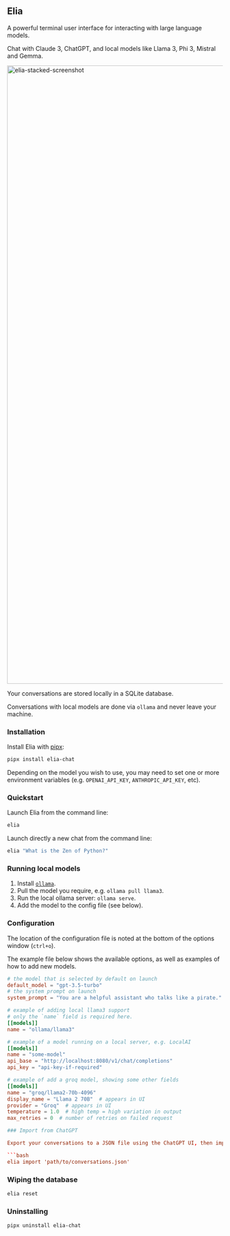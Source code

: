 ## Elia

A powerful terminal user interface for interacting with large language models.

Chat with Claude 3, ChatGPT, and local models like Llama 3, Phi 3, Mistral and Gemma.

<img width="1439" alt="elia-stacked-screenshot" src="https://github.com/darrenburns/elia/assets/5740731/8fb15936-abeb-4464-b34d-f6cb001913e4">

Your conversations are stored locally in a SQLite database.

Conversations with local models are done via `ollama` and never leave your machine.

### Installation

Install Elia with [pipx](https://github.com/pypa/pipx):

```bash
pipx install elia-chat
```

Depending on the model you wish to use, you may need to set one or more environment variables (e.g. `OPENAI_API_KEY`, `ANTHROPIC_API_KEY`, etc).

### Quickstart

Launch Elia from the command line:

```bash
elia
```

Launch directly a new chat from the command line:

```bash
elia "What is the Zen of Python?"
```

### Running local models

1. Install [`ollama`](https://github.com/ollama/ollama).
2. Pull the model you require, e.g. `ollama pull llama3`.
3. Run the local ollama server: `ollama serve`.
4. Add the model to the config file (see below).

### Configuration

The location of the configuration file is noted at the bottom of
the options window (`ctrl+o`).

The example file below shows the available options, as well as examples of how to add new models.

```toml
# the model that is selected by default on launch
default_model = "gpt-3.5-turbo"
# the system prompt on launch
system_prompt = "You are a helpful assistant who talks like a pirate."

# example of adding local llama3 support
# only the `name` field is required here.
[[models]]
name = "ollama/llama3"

# example of a model running on a local server, e.g. LocalAI
[[models]]
name = "some-model"
api_base = "http://localhost:8080/v1/chat/completions"
api_key = "api-key-if-required"

# example of add a groq model, showing some other fields
[[models]]
name = "groq/llama2-70b-4096"
display_name = "Llama 2 70B"  # appears in UI
provider = "Groq"  # appears in UI
temperature = 1.0  # high temp = high variation in output
max_retries = 0  # number of retries on failed request

### Import from ChatGPT

Export your conversations to a JSON file using the ChatGPT UI, then import them using the `import` command.

```bash
elia import 'path/to/conversations.json'
```

### Wiping the database

```bash
elia reset
```

### Uninstalling

```bash
pipx uninstall elia-chat
```
